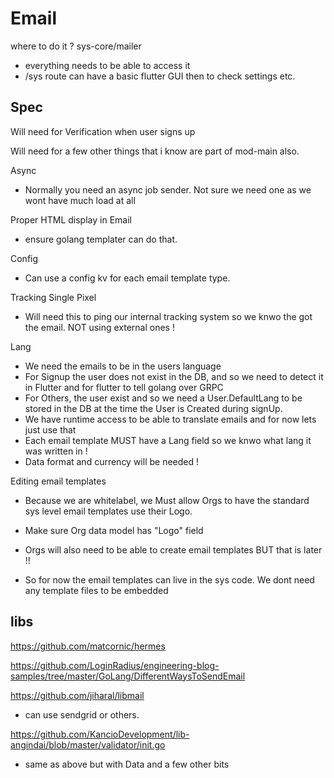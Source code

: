 # Email

where to do it ? sys-core/mailer
- everything needs to be able to access it
- /sys route can have a basic flutter GUI then to check settings etc.

## Spec

Will need for Verification when user signs up

Will need for a few other things that i know are part of mod-main also.

Async
- Normally you need an async job sender. Not sure we need one as we wont have much load at all

Proper HTML display in Email
- ensure golang templater can do that.

Config
- Can use a config kv for each email template type.

Tracking Single Pixel
- Will need this to ping our internal tracking system so we knwo the got the email. NOT using external ones !

Lang
- We need the emails to be in the users language
- For Signup the user does not exist in the DB, and so we need to detect it in Flutter and for flutter to tell golang over GRPC
- For Others, the user exist and so we need a User.DefaultLang to be stored in the DB at the time the User is Created during signUp. 
- We have runtime access to be able to translate emails and for now lets just use that
- Each email template MUST have a Lang field so we knwo what lang it was written in !
- Data format and currency will be needed !


Editing email templates
- Because we are whitelabel, we Must allow Orgs to have the standard sys level email templates use their Logo.
- Make sure Org data model has "Logo" field 

- Orgs will also need to be able to create email templates BUT that is later !!
- So for now the email templates can live in the sys code. We dont need any template files to be embedded

## libs

https://github.com/matcornic/hermes


https://github.com/LoginRadius/engineering-blog-samples/tree/master/GoLang/DifferentWaysToSendEmail

https://github.com/jiharal/libmail
- can use sendgrid or others.

https://github.com/KancioDevelopment/lib-angindai/blob/master/validator/init.go
- same as above but with Data and a few other bits


